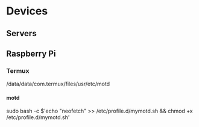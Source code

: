 # Devices

## Servers

## Raspberry Pi


### Termux
/data/data/com.termux/files/usr/etc/motd 

#### motd

sudo bash -c $'echo "neofetch" >> /etc/profile.d/mymotd.sh && chmod +x /etc/profile.d/mymotd.sh'